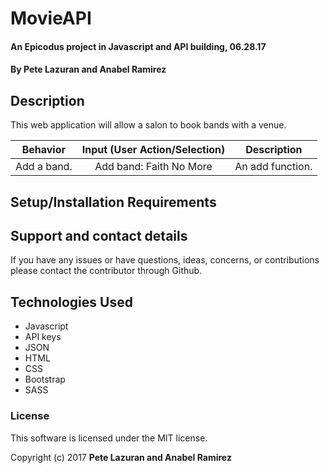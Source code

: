 # MovieAPI

#### An Epicodus project in Javascript and API building, 06.28.17

#### **By Pete Lazuran and  Anabel Ramirez**

## Description

This web application will allow a salon to book bands with a venue.

|Behavior| Input (User Action/Selection) |Description|
|---|:---:|:---:|
|Add a band. |Add band: Faith No More|An add function. |


## Setup/Installation Requirements



## Support and contact details

If you have any issues or have questions, ideas, concerns, or contributions please contact the contributor through Github.

## Technologies Used

* Javascript
* API keys
* JSON
* HTML
* CSS
* Bootstrap
* SASS

### License
This software is licensed under the MIT license.

Copyright (c) 2017 **Pete Lazuran and Anabel Ramirez**
